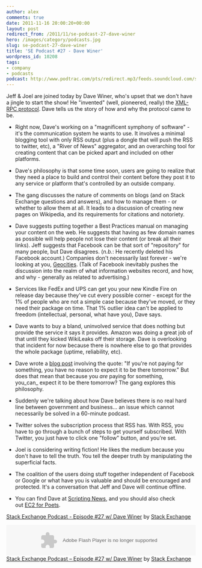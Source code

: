 ```yaml
---
author: alex
comments: true
date: 2011-11-16 20:00:20+00:00
layout: post
redirect_from: /2011/11/se-podcast-27-dave-winer
hero: /images/category/podcasts.jpg
slug: se-podcast-27-dave-winer
title: 'SE Podcast #27 - Dave Winer'
wordpress_id: 10208
tags:
- company
- podcasts
podcast: http://www.podtrac.com/pts/redirect.mp3/feeds.soundcloud.com/stream/28160568-stack-exchange-stack-exchange-podcast-27.mp3
---
```


Jeff & Joel are joined today by Dave Winer, who's upset that we don't have a jingle to start the show! He "invented" (well, pioneered, really) the [XML-RPC protocol](http://en.wikipedia.org/wiki/XML-RPC). Dave tells us the story of how and why the protocol came to be.



	
  * Right now, Dave's working on a "magnificent symphony of software" - it's the communication system he wants to use. It involves a minimal blogging tool with only RSS output (plus a dongle that will push the RSS to twitter, etc), a "River of News" aggregator, and an overarching tool for creating content that can be picked apart and included on other platforms.

	
  * Dave's philosophy is that some time soon, users are going to realize that they need a place to build and control their content before they post it to any service or platform that's controlled by an outside company.

	
  * The gang discusses the nature of comments on blogs (and on Stack Exchange questions and answers), and how to manage them - or whether to allow them at all. It leads to a discussion of creating new pages on Wikipedia, and its requirements for citations and notoriety.

	
  * Dave suggests putting together a Best Practices manual on managing your content on the web. He suggests that having as few domain names as possible will help people not lose their content (or break all their links). Jeff suggests that Facebook can be that sort of "repository" for many people, but Dave disagrees. (_n.b._: He recently deleted his Facebook account.) Companies don't necessarily last forever - we're looking at you, [Geocities](http://www.webmonkey.com/2011/09/developer-turns-geocities-archive-into-a-digital-pompeii/). (Talk of Facebook inevitably pushes the discussion into the realm of what information websites record, and how, and why - generally as related to advertising.)

	
  * Services like FedEx and UPS can get you your new Kindle Fire on release day because they've cut every possible corner - except for the 1% of people who are not a simple case because they've moved, or they need their package on time. That 1% outlier idea can't be applied to freedom (intellectual, personal, what have you), Dave says.

	
  * Dave wants to buy a bland, uninvolved service that does nothing but provide the service it says it provides. Amazon was doing a great job of that until they kicked WikiLeaks off their storage. Dave is overlooking that incident for now because there is nowhere else to go that provides the whole package (uptime, reliability, etc).

	
  * Dave wrote a [blog post](http://scripting.com/stories/2011/11/07/willUsersAlwaysBeUsers.html) involving the quote: "If you're not paying for something, you have no reason to expect it to be there tomorrow." But does that mean that because you _are_ paying for something, you_can_ expect it to be there tomorrow? The gang explores this philosophy.

	
  * Suddenly we're talking about how Dave believes there is no real hard line between government and business... an issue which cannot necessarily be solved in a 60-minute podcast.

	
  * Twitter solves the subscription process that RSS has. With RSS, you have to go through a bunch of steps to get yourself subscribed. With Twitter, you just have to click one "follow" button, and you're set.

	
  * Joel is considering writing fiction! He likes the medium because you don't have to tell the truth. You tell the deeper truth by manipulating the superficial facts.

	
  * The coalition of the users doing stuff together independent of Facebook or Google or what have you is valuable and should be encouraged and protected. It's a conversation that Jeff and Dave will continue offline.

	
  * You can find Dave at [Scripting News](http://www.scripting.com), and you should also check out [EC2 for Poets](http://poets.scripting.com/).


[Stack Exchange Podcast - Episode #27 w/ Dave Winer](http://soundcloud.com/stack-exchange/stack-exchange-podcast-27) by [Stack Exchange](http://soundcloud.com/stack-exchange)

<p><object width="100%" height="81" classid="clsid:d27cdb6e-ae6d-11cf-96b8-444553540000" codebase="http://download.macromedia.com/pub/shockwave/cabs/flash/swflash.cab#version=6,0,40,0"><param name="allowscriptaccess" value="always" /><param name="src" value="https://player.soundcloud.com/player.swf?url=http%3A%2F%2Fapi.soundcloud.com%2Ftracks%2F28160568" /><embed width="100%" height="81" type="application/x-shockwave-flash" src="https://player.soundcloud.com/player.swf?url=http%3A%2F%2Fapi.soundcloud.com%2Ftracks%2F28160568" allowscriptaccess="always" /></object> <span><a href="http://soundcloud.com/stack-exchange/stack-exchange-podcast-27">Stack Exchange Podcast &#8211; Episode #27 w/ Dave Winer</a> by <a href="http://soundcloud.com/stack-exchange">Stack Exchange</a></span></p>